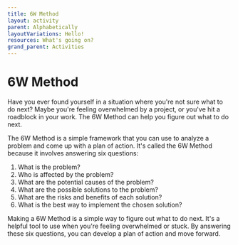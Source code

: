```yaml
---
title: 6W Method
layout: activity
parent: Alphabetically
layoutVariations: Hello!
resources: What's going on?
grand_parent: Activities
---
```


# 6W Method

Have you ever found yourself in a situation where you're not sure what to do next? Maybe you're feeling overwhelmed by a project, or you've hit a roadblock in your work. The 6W Method can help you figure out what to do next.

The 6W Method is a simple framework that you can use to analyze a problem and come up with a plan of action. It's called the 6W Method because it involves answering six questions:

1. What is the problem?
2. Who is affected by the problem?
3. What are the potential causes of the problem?
4. What are the possible solutions to the problem?
5. What are the risks and benefits of each solution?
6. What is the best way to implement the chosen solution?

Making a 6W Method is a simple way to figure out what to do next. It's a helpful tool to use when you're feeling overwhelmed or stuck. By answering these six questions, you can develop a plan of action and move forward.

